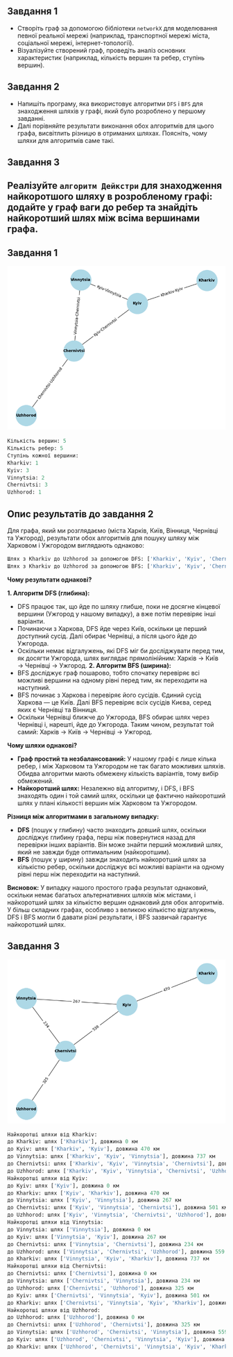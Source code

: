 ## Завдання 1

- Створіть граф за допомогою бібліотеки `networkX` для моделювання певної реальної мережі (наприклад, транспортної мережі міста, соціальної мережі, інтернет-топології).
- Візуалізуйте створений граф, проведіть аналіз основних характеристик (наприклад, кількість вершин та ребер, ступінь вершин).

## Завдання 2

- Напишіть програму, яка використовує алгоритми `DFS` і `BFS` для знаходження шляхів у графі, який було розроблено у першому завданні.
- Далі порівняйте результати виконання обох алгоритмів для цього графа, висвітлить різницю в отриманих шляхах. Поясніть, чому шляхи для алгоритмів саме такі.

## Завдання 3

## Реалізуйте `алгоритм Дейкстри` для знаходження найкоротшого шляху в розробленому графі: додайте у граф ваги до ребер та знайдіть найкоротший шлях між всіма вершинами графа.

## Завдання 1

![graph_1](./assets/Gr_1.png)

```python
Кількість вершин: 5
Кількість ребер: 5
Ступінь кожної вершини:
Kharkiv: 1
Kyiv: 3
Vinnytsia: 2
Chernivtsi: 3
Uzhhorod: 1
```

## Опис результатів до завдання 2

Для графа, який ми розглядаємо (міста Харків, Київ, Вінниця, Чернівці та Ужгород), результати обох алгоритмів для пошуку шляху між Харковом і Ужгородом виглядають однаково:

```python
Шлях з Kharkiv до Uzhhorod за допомогою DFS: ['Kharkiv', 'Kyiv', 'Chernivtsi', 'Uzhhorod']
Шлях з Kharkiv до Uzhhorod за допомогою BFS: ['Kharkiv', 'Kyiv', 'Chernivtsi', 'Uzhhorod']
```

**Чому результати однакові?**

**1. Алгоритм DFS (глибина):**

- DFS працює так, що йде по шляху глибше, поки не досягне кінцевої вершини (Ужгород у нашому випадку), а вже потім перевіряє інші варіанти.
- Починаючи з Харкова, DFS йде через Київ, оскільки це перший доступний сусід. Далі обирає Чернівці, а після цього йде до Ужгорода.
- Оскільки немає відгалужень, які DFS міг би досліджувати перед тим, як досягти Ужгорода, шлях виглядає прямолінійним: Харків → Київ → Чернівці → Ужгород.
  **2. Алгоритм BFS (ширина):**
- BFS досліджує граф пошарово, тобто спочатку перевіряє всі можливі вершини на одному рівні перед тим, як переходити на наступний.
- BFS починає з Харкова і перевіряє його сусідів. Єдиний сусід Харкова — це Київ. Далі BFS перевіряє всіх сусідів Києва, серед яких є Чернівці та Вінниця.
- Оскільки Чернівці ближче до Ужгорода, BFS обирає шлях через Чернівці і, нарешті, йде до Ужгорода. Таким чином, результат той самий: Харків → Київ → Чернівці → Ужгород.

**Чому шляхи однакові?**

- **Граф простий та незбалансований:** У нашому графі є лише кілька ребер, і між Харковом та Ужгородом не так багато можливих шляхів. Обидва алгоритми мають обмежену кількість варіантів, тому вибір обмежений.
- **Найкоротший шлях:** Незалежно від алгоритму, і DFS, і BFS знаходять один і той самий шлях, оскільки це фактично найкоротший шлях у плані кількості вершин між Харковом та Ужгородом.

**Різниця між алгоритмами в загальному випадку:**

- **DFS** (пошук у глибину) часто знаходить довший шлях, оскільки досліджує глибину графа, перш ніж повернутися назад для перевірки інших варіантів. Він може знайти перший можливий шлях, який не завжди буде оптимальним (найкоротшим).
- **BFS** (пошук у ширину) завжди знаходить найкоротший шлях за кількістю ребер, оскільки досліджує всі можливі варіанти на одному рівні перш ніж переходити на наступний.

**Висновок:**
У випадку нашого простого графа результат однаковий, оскільки немає багатьох альтернативних шляхів між містами, і найкоротший шлях за кількістю вершин однаковий для обох алгоритмів. У більш складних графах, особливо з великою кількістю відгалужень, DFS і BFS могли б давати різні результати, і BFS зазвичай гарантує найкоротший шлях.

## Завдання 3

![graph_2](./assets/Gr_2.png)

```python
Найкоротші шляхи від Kharkiv:
до Kharkiv: шлях ['Kharkiv'], довжина 0 км
до Kyiv: шлях ['Kharkiv', 'Kyiv'], довжина 470 км
до Vinnytsia: шлях ['Kharkiv', 'Kyiv', 'Vinnytsia'], довжина 737 км
до Chernivtsi: шлях ['Kharkiv', 'Kyiv', 'Vinnytsia', 'Chernivtsi'], довжина 971 км
до Uzhhorod: шлях ['Kharkiv', 'Kyiv', 'Vinnytsia', 'Chernivtsi', 'Uzhhorod'], довжина 1296 км
Найкоротші шляхи від Kyiv:
до Kyiv: шлях ['Kyiv'], довжина 0 км
до Kharkiv: шлях ['Kyiv', 'Kharkiv'], довжина 470 км
до Vinnytsia: шлях ['Kyiv', 'Vinnytsia'], довжина 267 км
до Chernivtsi: шлях ['Kyiv', 'Vinnytsia', 'Chernivtsi'], довжина 501 км
до Uzhhorod: шлях ['Kyiv', 'Vinnytsia', 'Chernivtsi', 'Uzhhorod'], довжина 826 км
Найкоротші шляхи від Vinnytsia:
до Vinnytsia: шлях ['Vinnytsia'], довжина 0 км
до Kyiv: шлях ['Vinnytsia', 'Kyiv'], довжина 267 км
до Chernivtsi: шлях ['Vinnytsia', 'Chernivtsi'], довжина 234 км
до Uzhhorod: шлях ['Vinnytsia', 'Chernivtsi', 'Uzhhorod'], довжина 559 км
до Kharkiv: шлях ['Vinnytsia', 'Kyiv', 'Kharkiv'], довжина 737 км
Найкоротші шляхи від Chernivtsi:
до Chernivtsi: шлях ['Chernivtsi'], довжина 0 км
до Vinnytsia: шлях ['Chernivtsi', 'Vinnytsia'], довжина 234 км
до Uzhhorod: шлях ['Chernivtsi', 'Uzhhorod'], довжина 325 км
до Kyiv: шлях ['Chernivtsi', 'Vinnytsia', 'Kyiv'], довжина 501 км
до Kharkiv: шлях ['Chernivtsi', 'Vinnytsia', 'Kyiv', 'Kharkiv'], довжина 971 км
Найкоротші шляхи від Uzhhorod:
до Uzhhorod: шлях ['Uzhhorod'], довжина 0 км
до Chernivtsi: шлях ['Uzhhorod', 'Chernivtsi'], довжина 325 км
до Vinnytsia: шлях ['Uzhhorod', 'Chernivtsi', 'Vinnytsia'], довжина 559 км
до Kyiv: шлях ['Uzhhorod', 'Chernivtsi', 'Vinnytsia', 'Kyiv'], довжина 826 км
до Kharkiv: шлях ['Uzhhorod', 'Chernivtsi', 'Vinnytsia', 'Kyiv', 'Kharkiv'], довжина 1296 км
```
